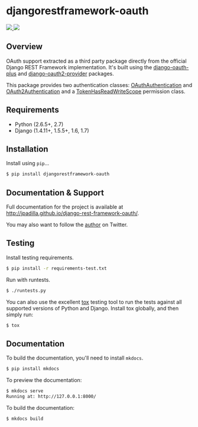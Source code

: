 # djangorestframework-oauth

<div class="badges">
    <a href="http://travis-ci.org/jpadilla/django-rest-framework-oauth?branch=master">
        <img src="https://secure.travis-ci.org/jpadilla/django-rest-framework-oauth.png?branch=master">
    </a>
    <a href="https://pypi.python.org/pypi/djangorestframework-oauth">
        <img src="https://pypip.in/version/djangorestframework-oauth/badge.svg">
    </a>
</div>

## Overview

OAuth support extracted as a third party package directly from the official Django REST Framework implementation. It's built using the [django-oauth-plus][django-oauth-plus] and [django-oauth2-provider][django-oauth2-provider] packages.

This package provides two authentication classes: [OAuthAuthentication][oauth-authentication] and [OAuth2Authentication][oauth2-authentication] and a [TokenHasReadWriteScope][token-has-read-write-scope] permission class.

## Requirements

* Python (2.6.5+, 2.7)
* Django (1.4.11+, 1.5.5+, 1.6, 1.7)

## Installation

Install using `pip`...

```bash
$ pip install djangorestframework-oauth
```

## Documentation & Support

Full documentation for the project is available at http://jpadilla.github.io/django-rest-framework-oauth/.

You may also want to follow the [author][jpadilla] on Twitter.

## Testing

Install testing requirements.

```bash
$ pip install -r requirements-test.txt
```

Run with runtests.

```bash
$ ./runtests.py
```

You can also use the excellent [tox](http://tox.readthedocs.org/en/latest/) testing tool to run the tests against all supported versions of Python and Django. Install tox globally, and then simply run:

```bash
$ tox
```

## Documentation

To build the documentation, you'll need to install `mkdocs`.

```bash
$ pip install mkdocs
```

To preview the documentation:

```bash
$ mkdocs serve
Running at: http://127.0.0.1:8000/
```

To build the documentation:

```bash
$ mkdocs build
```

[oauth-authentication]: authentication.md#oauthauthentication
[oauth2-authentication]: authentication.md#oauth2authentication
[token-has-read-write-scope]: permissions.md#tokenhasreadwritescope
[django-oauth-plus]: http://code.larlet.fr/django-oauth-plus/wiki/Home
[django-oauth2-provider]: http://django-oauth2-provider.readthedocs.org/
[jpadilla]: https://twitter.com/jpadilla_
